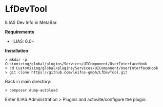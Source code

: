 # LfDevTool

ILIAS Dev Info in MetaBar.

**Requirements**

- ILIAS: 6.0+

 
**Installation**


```
> mkdir -p Customizing/global/plugins/Services/UIComponent/UserInterfaceHook
> cd Customizing/global/plugins/Services/UIComponent/UserInterfaceHook
> git clone https://github.com/leifos-gmbh/LfDevTool.git
```
Back in main directory:
```
> composer dump-autoload
```

Enter ILIAS Administration > Plugins and activate/configure the plugin.
 
